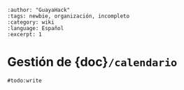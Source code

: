 ```{post} 2023-06-30
:author: "GuayaHack"
:tags: newbie, organización, incompleto
:category: wiki
:language: Español
:excerpt: 1
```

# Gestión de {doc}`/calendario`

`#todo:write`

